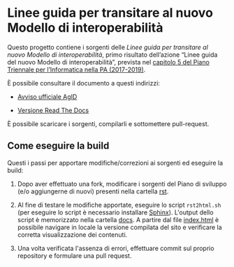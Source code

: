 # Linee guida per transitare al nuovo Modello di interoperabilità

Questo progetto contiene i sorgenti delle *Linee guida per transitare al nuovo Modello di interoperabilità*, primo risultato dell’azione “Linee guida del nuovo Modello di interoperabilità”, prevista nel [capitolo 5 del Piano Triennale per l’Informatica nella PA (2017-2019)](https://pianotriennale-ict.readthedocs.io/it/latest/doc/05_modello-di-interoperabilita.html).

È possibile consultare il documento a questi indirizzi:

* [Avviso ufficiale AgID](http://www.agid.gov.it/sites/default/files/upload_avvisi/linee_guida_passaggio_nuovo_modello_interoperabilita.pdf)

* [Versione Read The Docs](http://lg-transizione-interoperabilita.readthedocs.io/it/latest/)

È possibile scaricare i sorgenti, compilarli e sottomettere pull-request.

## Come eseguire la build 

Questi i passi per apportare modifiche/correzioni ai sorgenti ed eseguire la build:

1. Dopo aver effettuato una fork, modificare i sorgenti del Piano di sviluppo (e/o aggiungerne di nuovi) presenti nella cartella [rst](rst). 

2. Al fine di testare le modifiche apportate, eseguire lo script `rst2html.sh` (per eseguire lo script è necessario installare [Sphinx](http://www.sphinx-doc.org/en/stable/)). L'output dello script è memorizzato nella cartella [docs](docs). A partire dal file [index.html](docs/index.html) è possibile navigare in locale la versione compilata del sito e verificare la corretta visualizzazione dei contenuti.

3. Una volta verificata l'assenza di errori, effettuare commit sul proprio repository e formulare una pull request.
